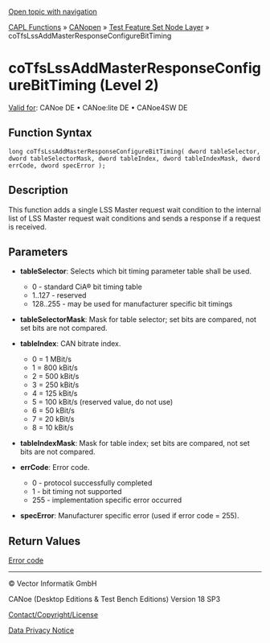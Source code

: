 [Open topic with navigation](../../../../../../CANoeDEFamily.htm#Topics/CAPLFunctions/CANopen/NodeLayerTFS/Functions/CAPLfunctionCoTfsLssAddMasterResponseConfigureBitTiming.md)

[CAPL Functions](../../../CAPLfunctions.md) » [CANopen](../../CAPLfunctionsCANopenOverview.md) » [Test Feature Set Node Layer](../CAPLfunctionsCANopenNLTFSLevelOverview.md) » coTfsLssAddMasterResponseConfigureBitTiming

# coTfsLssAddMasterResponseConfigureBitTiming (Level 2)

[Valid for](../../../../Shared/FeatureAvailability.md):  CANoe DE • CANoe:lite DE • CANoe4SW DE

## Function Syntax

```plaintext
long coTfsLssAddMasterResponseConfigureBitTiming( dword tableSelector, dword tableSelectorMask, dword tableIndex, dword tableIndexMask, dword errCode, dword specError );
```

## Description

This function adds a single LSS Master request wait condition to the internal list of LSS Master request wait conditions and sends a response if a request is received.

## Parameters

- **tableSelector**: Selects which bit timing parameter table shall be used.
  - 0 - standard CiA® bit timing table
  - 1..127 - reserved
  - 128..255 - may be used for manufacturer specific bit timings

- **tableSelectorMask**: Mask for table selector; set bits are compared, not set bits are not compared.

- **tableIndex**: CAN bitrate index.
  - 0 = 1 MBit/s
  - 1 = 800 kBit/s
  - 2 = 500 kBit/s
  - 3 = 250 kBit/s
  - 4 = 125 kBit/s
  - 5 = 100 kBit/s (reserved value, do not use)
  - 6 = 50 kBit/s
  - 7 = 20 kBit/s
  - 8 = 10 kBit/s

- **tableIndexMask**: Mask for table index; set bits are compared, not set bits are not compared.

- **errCode**: Error code.
  - 0 - protocol successfully completed
  - 1 - bit timing not supported
  - 255 - implementation specific error occurred

- **specError**: Manufacturer specific error (used if error code = 255).

## Return Values

[Error code](../CAPLfunctionsCANopenNLTFSErrorCodes.md)

---

© Vector Informatik GmbH

CANoe (Desktop Editions & Test Bench Editions) Version 18 SP3

[Contact/Copyright/License](../../../../Shared/ContactCopyrightLicense.md)

[Data Privacy Notice](https://www.vector.com/int/en/company/get-info/privacy-policy/)